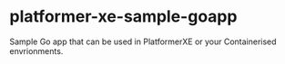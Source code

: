 # platformer-xe-sample-goapp
Sample Go app that can be used in PlatformerXE or your Containerised envrionments.
